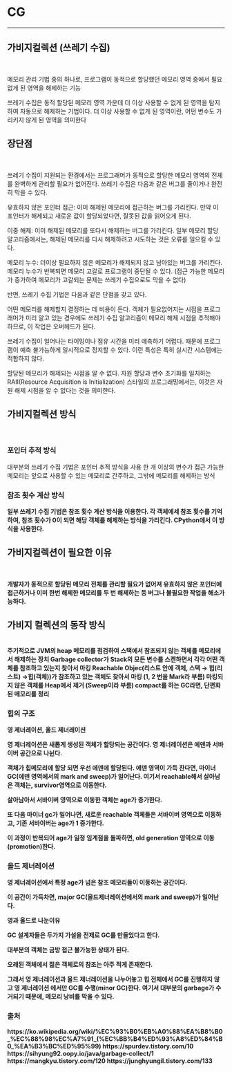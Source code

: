 # CG
<hr>
<h2>가비지컬렉션 (쓰레기 수집)</h2><br>

메모리 관리 기법 중의 하나로, 프로그램이 동적으로 할당했던 메모리 영역 중에서 필요없게 된 영역을 해제하는 기능

쓰레기 수집은 동적 할당된 메모리 영역 가운데 더 이상 사용할 수 없게 된 영역을 탐지하여 자동으로 해제하는 기법이다. 
더 이상 사용할 수 없게 된 영역이란, 어떤 변수도 가리키지 않게 된 영역을 의미한다

<h2>장단점</h2><br>

쓰레기 수집이 지원되는 환경에서는 프로그래머가 동적으로 할당한 메모리 영역의 전체를 완벽하게 관리할 필요가 없어진다. 쓰레기 수집은 다음과 같은 버그를 줄이거나 완전히 막을 수 있다.

유효하지 않은 포인터 접근: 이미 해제된 메모리에 접근하는 버그를 가리킨다. 만약 이 포인터가 해제되고 새로운 값이 할당되었다면, 잘못된 값을 읽어오게 된다.

이중 해제: 이미 해제된 메모리를 또다시 해제하는 버그를 가리킨다. 일부 메모리 할당 알고리즘에서는, 해제된 메모리를 다시 해제하려고 시도하는 것은 오류를 일으킬 수 있다.

메모리 누수: 더이상 필요하지 않은 메모리가 해제되지 않고 남아있는 버그를 가리킨다. 메모리 누수가 반복되면 메모리 고갈로 프로그램이 중단될 수 있다. 
(접근 가능한 메모리가 증가하여 메모리가 고갈되는 문제는 쓰레기 수집으로도 막을 수 없다)

반면, 쓰레기 수집 기법은 다음과 같은 단점을 갖고 있다.

어떤 메모리를 해제할지 결정하는 데 비용이 든다. 객체가 필요없어지는 시점을 프로그래머가 미리 알고 있는 경우에도 쓰레기 수집 알고리즘이 메모리 해제 시점을 추적해야 하므로, 
이 작업은 오버헤드가 된다.

쓰레기 수집이 일어나는 타이밍이나 점유 시간을 미리 예측하기 어렵다. 때문에 프로그램이 예측 불가능하게 일시적으로 정지할 수 있다. 이런 특성은 특히 실시간 시스템에는 적합하지 않다.

할당된 메모리가 해제되는 시점을 알 수 없다. 자원 할당과 변수 초기화를 일치하는 RAII(Resource Acquisition is Initialization) 스타일의 프로그래밍에서는, 
이것은 자원 해제 시점을 알 수 없다는 것을 의미한다.

<h2>가비지컬렉션 방식</h2><br>
<h3>포인터 추적 방식</h3>
대부분의 쓰레기 수집 기법은 포인터 추적 방식을 사용 한 개 이상의 변수가 접근 가능한 메모리는 앞으로 사용할 수 있는 메모리로 간주하고,
그밖에 메모리를 해제하는 방식

<h3>참조 횟수 계산 방식</h3><b>
일부 쓰레기 수집 기법은 참조 횟수 계산 방식을 이용한다. 각 객체에세 참조 횟수를 기억하여, 참조 횟수가 0이 되면 해당 객체를
해제하는 방식을 가리킨다. CPython에서 이 방식을 사용한다.
<h2>가비지컬렉션이 필요한 이유</h2><br>
  
개발자가 동적으로 할당된 메모리 전체를 관리할 필요가 없어져 유효하지 않은 포인터에 접근하거나 이미 한번 해제한
메모리를 두 번 해제하는 등 버그나 불필요한 작업을 해소가능하다.
  
<h2>가비지 컬렉션의 동작 방식</h2><br>
  주기적으로 JVM의 heap 메모리를 점검하여 스택에서 참조되지 않는 객체를 메모리에서 해제하는 장치
Garbage collector가 Stack의 모든 변수를 스켄하면서 각각 어떤 객체를 참조하고 있는지 찾아서 마킹
Reachable Objec(리스트 안에 객체, 스택 → 힙(리스트) →힙(객체))가 참조하고 있는 객체도 찾아서 마킹 (1, 2 번을 Mark라 부름)
마킹되지 않은 객체를 Heap에서 제거 (Sweep이라 부름)
compact를 하는 GC라면, 단편화 된 메모리를 정리

  <h3>힙의 구조</h3>
영 제너레이션, 올드 제너레이션

영 제너레이션은 새롭게 생성된 객체가 할당되는 공간이다.
영 제너레이션은 에덴과 서바이버 공간으로 나뉜다.

객체가 힙메모리에 할당 되면 우선 에덴에 할당된다. 에덴 영역이 가득 찬다면, 마이너 GC(에덴 영역에서의 mark and sweep)가 일어난다. 여기서 reachable해서 살아남은 객체는, survivor영역으로 이동한다.

살아남아서 서바이버 영역으로 이동한 객체는 age가 증가한다.

또 다음 마이너 gc가 일어나면, 새로운 reachable 객체들은 서바이버 영역으로 이동하고, 기존 서바이버는 age가 1 증가한다.

이 과정이 반복되어 age가 일정 임계점을 돌파하면, old generation 영역으로 이동(promotion)한다.


  <h3>올드 제너레이션</h3>

영 제너레이션에서 특정 age가 넘은 참조 메모리들이 이동하는 공간이다.

이 공간이 가득차면, major GC(올드제너레이션에서의 mark and sweep)가 일어난다.

영과 올드로 나눈이유

GC 설계자들은 두가지 가설을 전제로 GC를 만들었다고 한다.

대부분의 객체는 금방 접근 불가능한 상태가 된다. 

오래된 객체에서 젊은 객체로의 참조는 아주 적게 존재한다.

그래서 영 제너레이션과 올드 제너레이션을 나누어놓고 힙 전체에서 GC를 진행하지 않고 
영 제너레이션 에서만 GC를 수행(minor GC)한다. 여기서 대부분의 garbage가 수거되기 때문에, 메모리 낭비를 막을 수 있다.


<h3>출처</h3>
https://ko.wikipedia.org/wiki/%EC%93%B0%EB%A0%88%EA%B8%B0_%EC%88%98%EC%A7%91_(%EC%BB%B4%ED%93%A8%ED%84%B0_%EA%B3%BC%ED%95%99)
https://spurdev.tistory.com/10
https://sihyung92.oopy.io/java/garbage-collect/1
https://mangkyu.tistory.com/120
https://junghyungil.tistory.com/133
